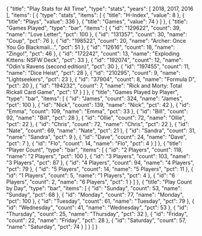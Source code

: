 {
  "title": "Play Stats for All Time",
  "type": "stats",
  "years": [
    2018,
    2017,
    2016
  ],
  "items": [
    {
      "type": "stats",
      "items": [
        {
          "title": "H-Index",
          "value": 8
        },
        {
          "title": "Plays",
          "value": 336
        },
        {
          "title": "Games",
          "value": 74
        }
      ]
    },
    {
      "title": "Games Played",
      "type": "bar",
      "items": [
        {
          "id": "129622",
          "count": 39,
          "name": "Love Letter",
          "pct": 100
        },
        {
          "id": "131357",
          "count": 30,
          "name": "Coup",
          "pct": 76
        },
        {
          "id": "198522",
          "count": 20,
          "name": "Archer: Once You Go Blackmail...",
          "pct": 51
        },
        {
          "id": "12616",
          "count": 18,
          "name": "Zingo!",
          "pct": 46
        },
        {
          "id": "172242",
          "count": 13,
          "name": "Exploding Kittens: NSFW Deck",
          "pct": 33
        },
        {
          "id": "192074",
          "count": 12,
          "name": "Odin's Ravens (second edition)",
          "pct": 30
        },
        {
          "id": "197455",
          "count": 11,
          "name": "Dice Heist",
          "pct": 28
        },
        {
          "id": "210295",
          "count": 9,
          "name": "Lightseekers",
          "pct": 23
        },
        {
          "id": "37904",
          "count": 8,
          "name": "Formula D",
          "pct": 20
        },
        {
          "id": "194232",
          "count": 7,
          "name": "Rick and Morty: Total Rickall Card Game",
          "pct": 17
        }
      ]
    },
    {
      "title": "Games Played by Player",
      "type": "bar",
      "items": [
        {
          "id": "James",
          "count": 324,
          "name": "James",
          "pct": 100
        },
        {
          "id": "Nick",
          "count": 139,
          "name": "Nick",
          "pct": 42
        },
        {
          "id": "Emma",
          "count": 109,
          "name": "Emma",
          "pct": 33
        },
        {
          "id": "Bill",
          "count": 92,
          "name": "Bill",
          "pct": 28
        },
        {
          "id": "Ollie",
          "count": 72,
          "name": "Ollie",
          "pct": 22
        },
        {
          "id": "Chris",
          "count": 72,
          "name": "Chris",
          "pct": 22
        },
        {
          "id": "Nate",
          "count": 69,
          "name": "Nate",
          "pct": 21
        },
        {
          "id": "Sandra",
          "count": 31,
          "name": "Sandra",
          "pct": 9
        },
        {
          "id": "Dave",
          "count": 24,
          "name": "Dave",
          "pct": 7
        },
        {
          "id": "Flo",
          "count": 14,
          "name": "Flo",
          "pct": 4
        }
      ]
    },
    {
      "title": "Player Count",
      "type": "bar",
      "items": [
        {
          "id": "2 Players",
          "count": 118,
          "name": "2 Players",
          "pct": 100
        },
        {
          "id": "3 Players",
          "count": 103,
          "name": "3 Players",
          "pct": 87
        },
        {
          "id": "4 Players",
          "count": 94,
          "name": "4 Players",
          "pct": 79
        },
        {
          "id": "5 Players",
          "count": 14,
          "name": "5 Players",
          "pct": 11
        },
        {
          "id": "1 Players",
          "count": 5,
          "name": "1 Players",
          "pct": 4
        },
        {
          "id": "6 Players",
          "count": 2,
          "name": "6 Players",
          "pct": 1
        }
      ]
    },
    {
      "title": "Play Count by Day",
      "type": "bar",
      "items": [
        {
          "id": "Sunday",
          "count": 53,
          "name": "Sunday",
          "pct": 68
        },
        {
          "id": "Monday",
          "count": 77,
          "name": "Monday",
          "pct": 100
        },
        {
          "id": "Tuesday",
          "count": 61,
          "name": "Tuesday",
          "pct": 79
        },
        {
          "id": "Wednesday",
          "count": 41,
          "name": "Wednesday",
          "pct": 53
        },
        {
          "id": "Thursday",
          "count": 25,
          "name": "Thursday",
          "pct": 32
        },
        {
          "id": "Friday",
          "count": 22,
          "name": "Friday",
          "pct": 28
        },
        {
          "id": "Saturday",
          "count": 57,
          "name": "Saturday",
          "pct": 74
        }
      ]
    }
  ]
}
